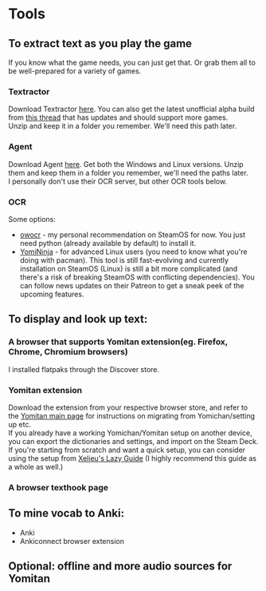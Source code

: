 # Tools

## To extract text as you play the game
If you know what the game needs, you can just get that. Or grab them all to be well-prepared for a variety of games.

### Textractor
Download Textractor [here](https://github.com/Artikash/Textractor). You can also get the latest unofficial alpha build from [this thread](https://github.com/Artikash/Textractor/issues/868) that has updates and should support more games.  
Unzip and keep it in a folder you remember. We'll need this path later.

### Agent
Download Agent [here](https://github.com/0xDC00/agent). Get both the Windows and Linux versions. Unzip them and keep them in a folder you remember, we'll need the paths later.  
I personally don't use their OCR server, but other OCR tools below.

### OCR
Some options:
- [owocr](https://github.com/AuroraWright/owocr) - my personal recommendation on SteamOS for now. You just need python (already available by default) to install it.
- [YomiNinja](https://github.com/matt-m-o/YomiNinja) - for advanced Linux users (you need to know what you're doing with pacman). This tool is still fast-evolving and currently installation on SteamOS (Linux) is still a bit more complicated (and there's a risk of breaking SteamOS with conflicting dependencies). You can follow news updates on their Patreon to get a sneak peek of the upcoming features.

## To display and look up text:
### A browser that supports Yomitan extension(eg. Firefox, Chrome, Chromium browsers)
I installed flatpaks through the Discover store.

### Yomitan extension
Download the extension from your respective browser store, and refer to the [Yomitan main page](https://github.com/themoeway/yomitan) for instructions on migrating from Yomichan/setting up etc.  
If you already have a working Yomichan/Yomitan setup on another device, you can export the dictionaries and settings, and import on the Steam Deck.  
If you're starting from scratch and want a quick setup, you can consider using the setup from [Xelieu's Lazy Guide](https://xelieu.github.io/jp-lazy-guide/setupYomitanOnPC/) (I highly recommend this guide as a whole as well.)

### A browser texthook page


## To mine vocab to Anki:
- Anki
- Ankiconnect browser extension

## Optional: offline and more audio sources for Yomitan
